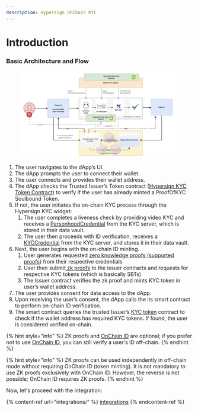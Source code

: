 ```yaml
---
description: Hypersign OnChain KYC
---
```


# Introduction

### Basic Architecture and Flow

<figure><img src="../.gitbook/assets/image (3).png" alt=""><figcaption></figcaption></figure>

1. The user navigates to the dApp’s UI.
2. The dApp prompts the user to connect their wallet.
3. The user connects and provides their wallet address.
4. The dApp checks the Trusted Issuer’s Token contract ([Hypersign KYC Token Contract](on-chain-kyc/contracts-deployment.md#deploy-hypersign-kyc-token-contract-sbt)) to verify if the user has already minted a ProofOfKYC Soulbound Token.
5. If not, the user initiates the on-chain KYC process through the Hypersign KYC widget:
   1. The user completes a liveness check by providing video KYC and receives a [PersonhoodCredential](concepts/credentials-types/personhood-credential.md) from the KYC server, which is stored in their data vault.
   2. The user then proceeds with ID verification, receives a [KYCCredential](concepts/credentials-types/passport-govt.-id-credential.md) from the KYC server, and stores it in their data vault.&#x20;
6. Next, the user begins with the on-chain ID minting.
   1. User generates requested [zero knowledge proofs ](concepts/zero-knowledge-proof-zkp/)([supported proofs](concepts/zk-proof-types/)) from their respective credentials
   2. User then submit[ zk proofs](concepts/zero-knowledge-proof-zkp/) to the issuer contracts and requests for respective KYC tokens (which is basically SBTs)&#x20;
   3. The Issuer contract verifies the zk proof and mints KYC token in user’s wallet address.&#x20;
7. The user provides consent for data access to the dApp.
8. Upon receiving the user’s consent, the dApp calls the its smart contract to perform on-chain ID verification.
9. The smart contract queries the trusted Issuer’s [KYC token](on-chain-kyc/kyc-token-metadata.md) contract to check if the wallet address has required KYC tokens. If found, the user is considered verified on-chain.

{% hint style="info" %}
ZK proofs and [OnChain ID](on-chain-kyc/) are optional; if you prefer not to use [OnChain ID](on-chain-kyc/), you can still verify a user's ID off-chain.
{% endhint %}

{% hint style="info" %}
ZK proofs can be used independently in off-chain mode without requiring OnChain ID (token minting). It is not mandatory to use ZK proofs exclusively with OnChain ID. However, the reverse is not possible; OnChain ID requires ZK proofs.
{% endhint %}

Now, let's proceed with the integration:

{% content-ref url="integrations/" %}
[integrations](integrations/)
{% endcontent-ref %}
